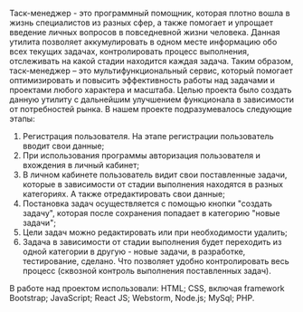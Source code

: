 Таск-менеджер - это программный помощник, которая плотно вошла в жизнь специалистов из разных сфер, а также помогает и упрощает введение личных вопросов в повседневной жизни человека. Данная утилита  позволяет аккумулировать в одном месте информацию обо всех текущих задачах, контролировать процесс выполнения, отслеживать на какой стадии находится каждая задача. Таким образом, таск-менеджер – это мультифункциональный сервис, который помогает оптимизировать и повысить эффективность работы над задачами и проектами любого характера и масштаба.
Целью проекта было создать данную утилиту с дальнейшим улучшением функционала в зависимости от потребностей рынка. В нашем проекте подразумевалось следующие этапы:
1. Регистрация пользователя. На  этапе регистрации пользователь вводит свои данные; 
2. При использования программы авторизация пользователя и вхождения в личный кабинет;
3. В личном кабинете пользователь видит свои поставленные задачи, которые в зависимости от стадии выполнения находятся в разных категориях. А также отредактировать свои данные;
4. Постановка задач осуществляется с помощью кнопки "создать задачу", которая после сохранения попадает в категорию "новые задачи";
5. Цели задач можно редактировать или при необходимости удалить;
6. Задача в зависимости от стадии выполнения будет переходить из одной категории в другую -  новые задачи, в разработке, тестирование, сделано. Что позволяет удобно контролировать весь процесс (сквозной контроль выполнения поставленных задач).
 
В работе над проектом использовали: HTML; CSS, включая framework Bootstrap; JavaScript; React JS; Webstorm, Node.js; MySql; PHP.  
